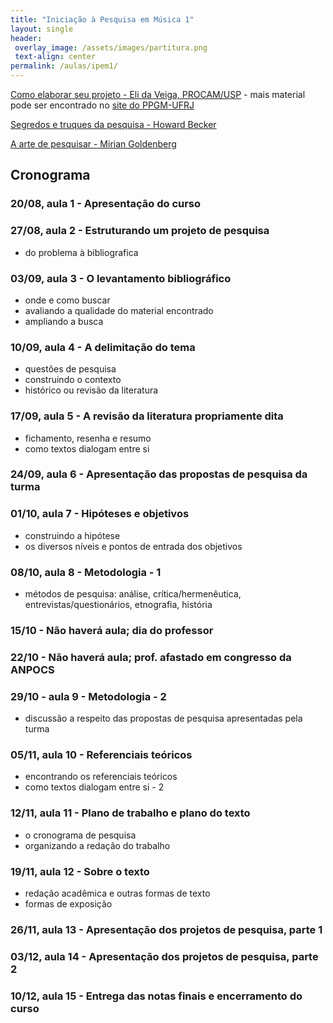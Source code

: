 ```yaml
---
title: "Iniciação à Pesquisa em Música 1"
layout: single
header:
 overlay_image: /assets/images/partitura.png
 text-align: center
permalink: /aulas/ipem1/
---
```


[Como elaborar seu projeto - Eli da Veiga, PROCAM/USP](https://ppgmufrj.files.wordpress.com/2016/06/como-elaborar-seu-projeto.pdf)
    - mais material pode ser encontrado no [site do PPGM-UFRJ](https://ppgm.musica.ufrj.br/formularios-e-modelos/)

[Segredos e truques da pesquisa - Howard Becker](https://drive.google.com/file/d/0B1yjDy01svPDQ3R3NDltckota2s/view?usp=sharing)

[A arte de pesquisar - Mirian Goldenberg](https://drive.google.com/file/d/0B1yjDy01svPDWVJGbzltNFM3dWs/view?usp=sharing)

## Cronograma

### 20/08, aula 1 - Apresentação do curso

### 27/08, aula 2 - Estruturando um projeto de pesquisa
- do problema à bibliografica

### 03/09, aula 3 - O levantamento bibliográfico
- onde e como buscar
- avaliando a qualidade do material encontrado
- ampliando a busca

### 10/09, aula 4 - A delimitação do tema
- questões de pesquisa
- construindo o contexto
- histórico ou revisão da literatura
 
### 17/09, aula 5 - A revisão da literatura propriamente dita
- fichamento, resenha e resumo
- como textos dialogam entre si

### 24/09, aula 6 - Apresentação das propostas de pesquisa da turma

### 01/10, aula 7 - Hipóteses e objetivos
- construindo a hipótese
- os diversos níveis e pontos de entrada dos objetivos

### 08/10, aula 8 - Metodologia - 1
- métodos de pesquisa: análise, crítica/hermenêutica, entrevistas/questionários, etnografia, história 

### 15/10 - Não haverá aula; dia do professor

### 22/10 - Não haverá aula; prof. afastado em congresso da ANPOCS

### 29/10 - aula 9 - Metodologia - 2
- discussão a respeito das propostas de pesquisa apresentadas pela turma

### 05/11, aula 10 - Referenciais teóricos
- encontrando os referenciais teóricos
- como textos dialogam entre si - 2

### 12/11, aula 11 - Plano de trabalho e plano do texto
- o cronograma de pesquisa
- organizando a redação do trabalho

### 19/11, aula 12 - Sobre o texto
- redação acadêmica e outras formas de texto
- formas de exposição

### 26/11, aula 13 - Apresentação dos projetos de pesquisa, parte 1

### 03/12, aula 14 - Apresentação dos projetos de pesquisa, parte 2

### 10/12, aula 15 - Entrega das notas finais e encerramento do curso

